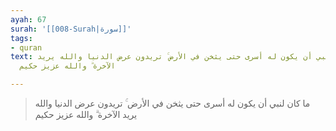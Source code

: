 ```yaml
---
ayah: 67
surah: '[[008-Surah|سورة]]'
tags:
- quran
text: ما كان لنبي أن يكون له أسرى حتى يثخن في الأرض ۚ تريدون عرض الدنيا والله يريد
  الآخرة ۗ والله عزيز حكيم

---
```

> ما كان لنبي أن يكون له أسرى حتى يثخن في الأرض ۚ تريدون عرض الدنيا والله يريد الآخرة ۗ والله عزيز حكيم
